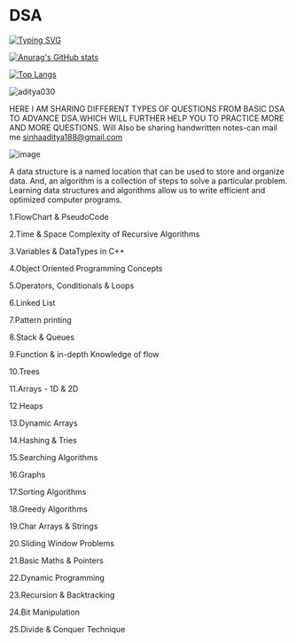 # DSA
[![Typing SVG](https://readme-typing-svg.demolab.com/?lines=Hello+,+Nice+To+Meet+You+Here)](https://git.io/typing-svg)


[![Anurag's GitHub stats](https://github-readme-stats.vercel.app/api?username=aditya030)](https://github.com/anuraghazra/github-readme-stats)


[![Top Langs](https://github-readme-stats.vercel.app/api/top-langs/?username=aditya030)](https://github.com/anuraghazra/github-readme-stats)
<p><img align="center" src="https://github-readme-streak-stats.herokuapp.com/?user=aditya030&" alt="aditya030" /></p>

HERE I AM SHARING DIFFERENT TYPES OF QUESTIONS FROM BASIC DSA TO ADVANCE DSA.WHICH WILL FURTHER HELP YOU TO PRACTICE MORE AND MORE QUESTIONS.
 Will Also be sharing handwritten notes-can mail me sinhaaditya188@gmail.com

![image](https://user-images.githubusercontent.com/61179961/218269065-66f442f5-ec78-4ec5-b5b3-acaab2b4fe2d.png)


A data structure is a named location that can be used to store and organize data. And, an algorithm is a collection of steps to solve a particular problem. Learning data structures and algorithms allow us to write efficient and optimized computer programs.

1.FlowChart & PseudoCode

2.Time & Space Complexity of Recursive Algorithms

3.Variables & DataTypes in C++

4.Object Oriented Programming Concepts

5.Operators, Conditionals & Loops

6.Linked List

7.Pattern printing

8.Stack & Queues

9.Function & in-depth Knowledge of flow

10.Trees

11.Arrays - 1D & 2D

12.Heaps

13.Dynamic Arrays

14.Hashing & Tries

15.Searching Algorithms

16.Graphs

17.Sorting Algorithms

18.Greedy Algorithms

19.Char Arrays & Strings

20.Sliding Window Problems

21.Basic Maths & Pointers

22.Dynamic Programming

23.Recursion & Backtracking

24.Bit Manipulation

25.Divide & Conquer Technique







